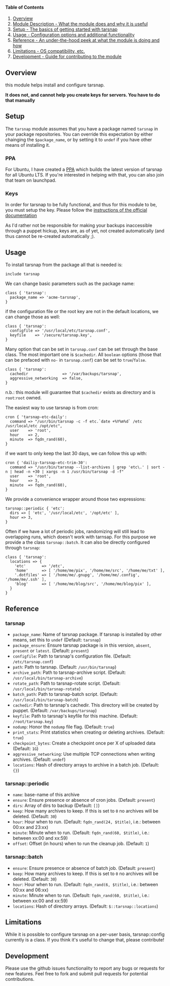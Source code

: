 #### Table of Contents

1. [Overview](#overview)
2. [Module Description - What the module does and why it is useful](#module-description)
3. [Setup - The basics of getting started with tarsnap](#setup)
4. [Usage - Configuration options and additional functionality](#usage)
5. [Reference - An under-the-hood peek at what the module is doing and how](#reference)
5. [Limitations - OS compatibility, etc.](#limitations)
6. [Development - Guide for contributing to the module](#development)

## Overview

this module helps install and configure tarsnap.

**It does not, and cannot help you create keys for servers. You have to do that manually**

## Setup

The `tarsnap` module assumes that you have a package named `tarsnap` in your
package repositories. You can override this expectation by either chainging the
`$package_name`, or by setting it to `undef` if you have other means of
installing it.

### PPA

For Ubuntu, I have created a
[PPA](https://launchpad.net/~tarsnap/+archive/ubuntu/lts) which builds the
latest version of tarsnap for all Ubuntu LTS. If you're interested in helping
with that, you can also join that team on launchpad.

### Keys

In order for tarsnap to be fully functional, and thus for this module to be,
you must setup the key. Please follow the [instructions of the official
documentation](https://www.tarsnap.com/gettingstarted.html)

As I'd rather not be responsible for making your backups inaccessible through a
puppet hickup, keys are, as of yet, not created automatically (and thus cannot
be re-created automatically ;).


## Usage

To install tarsnap from the package all that is needed is:

```puppet
include tarsnap
```

We can change basic parameters such as the package name:

```puppet
class { 'tarsnap':
  package_name => 'acme-tarsnap',
}
```

if the configuration file or the root key are not in the default locations, we
can change those as well:

```puppet
class { 'tarsnap':
  configfile => '/usr/local/etc/tarsnap.conf',
  keyfile    => '/secure/tarsnap.key',
}
```

Many option that can be set in `tarsnap.conf` can be set through the base
class. The most important one is `$cachedir`. All `boolean` options (those that
can be prefaced with `no-` in `tarsnap.conf`) can be set to `true`/`false`.

```puppet
class { 'tarsnap':
  cachedir               => '/var/backups/tarsnap',
  aggressive_networking  => false,
}
```

n.b.: this module will guarantee that `$cachedir` exists as directory and is
`root`:`root` owned.

The easiest way to use tarsnap is from cron:

```puppet
cron { 'tarsnap-etc-daily':
  command => "/usr/bin/tarsnap -c -f etc.`date +%Y%m%d` /etc /usr/local/etc /opt/etc",
  user    => 'root',
  hour    => 2,
  minute  => fqdn_rand(60),
}
```

if we want to only keep the last 30 days, we can follow this up with:

```puppet
cron { 'dailiy-tarsnap-etc-trim-30':
  command => "/usr/bin/tarsnap --list-archives | grep 'etc\.' | sort -n | head -n +30 | xargs -n 1 /usr/bin/tarsnap -d -f"
  user    => 'root',
  hour    => 3,
  minute  => fqdn_rand(60),
}
```

We provide a convenience wrapper around those two expressions:

```puppet
tarsnap::periodic { 'etc':
  dirs => [ 'etc', '/usr/local/etc', '/opt/etc' ],
  hour => 3,
}
```

Often if we have a lot of periodic jobs, randomizing will still lead to overlapping runs, which doesn't work with tarnsap. For this purpose we provide a the class `tarsnap::batch`. It can also be directly configured through `tarsnap`:

```puppet
class { 'tarsnap':
  locations => {
    'etc'       => '/etc',
    'home'      => [ '/home/me/pix', '/home/me/src', '/home/me/txt' ],
    '.dotfiles' => [ '/home/me/.gnupg', '/home/me/.config', '/home/me/.ssh' ],
    'blog'      => [ '/home/me/blog/src', '/home/me/blog/pix' ],
  }
}

```


## Reference

### tarsnap

* `package_name`: Name of tarsnap package. If tarsnap is installed by other means, set this to `undef` (Default: `tarsnap`)
* `package_ensure`: Ensure tarsnap package is in this version, `absent`, `present` or `latest`. (Default: `present`)
* `configfile`: Path to tarsnap's configuration file. (Default: `/etc/tarsnap.conf`)
* `path`: Path to tarsnap. (Default: `/usr/bin/tarsnap`)
* `archive_path`: Path to tarsnap-archive script. (Default: `/usr/local/bin/tarsnap-archive`)
* `rotate_path`: Path to tarsnap-rotate script. (Default: `/usr/local/bin/tarsnap-rotate`)
* `batch_path`: Path to tarsnap-batch script. (Default: `/usr/local/bin/tarsnap-batch`)
* `cachedir`: Path to tarsnap's cachedir. This directory will be created by puppet. (Default: `/var/backups/tarsnap`)
* `keyfile`: Path to tarsnap's keyfile for this machine. (Default: `/root/tarsnap.key`)
* `nodump`: Honor the `nodump` file flag. (Default: `true`)
* `print_stats`: Print statistics when creating or deleting archives. (Default: `true`)
* `checkpoint_bytes`: Create a checkpoint once per X of uploaded data (Default: `1G`)
* `aggressive_networking`: Use multiple TCP connections when writing archives. (Default: `undef`)
* `locations`: Hash of directory arrays to archive in a batch job. (Default: `{}`)

### tarsnap::periodic

* `name`: base-name of this archive
* `ensure`: Ensure presence or absence of cron jobs. (Default: `present`)
* `dirs`: Array of dirs to backup (Default: `[]`)
* `keep`: How many archives to keep. If this is set to `0` no archives will be deleted. (Default: `30`)
* `hour`: Hour when to run. (Default: `fqdn_rand(24, $title)`, i.e.: between 00:xx and 23:xx)
* `minute`: Minute when to run. (Default: `fqdn_rand(60, $title)`, i.e.: between xx:00 and xx:59)
* `offset`: Offset (in hours) when to run the cleanup job. (Default: `1`)

### tarsnap::batch

* `ensure`: Ensure presence or absence of batch job. (Default: `present`)
* `keep`: How many archives to keep. If this is set to `0` no archives will be deleted. (Default: `30`)
* `hour`: Hour when to run. (Default: `fqdn_rand(6, $title)`, i.e.: between 00:xx and 06:xx)
* `minute`: Minute when to run. (Default: `fqdn_rand(60, $title)`, i.e.: between xx:00 and xx:59)
* `locations`: Hash of directory arrays. (Default: `$::tarsnap::locations`)

## Limitations

While it is possible to configure tarsnap on a per-user basis, tarsnap::config
currently is a class. If you think it's useful to change that, please contribute!

## Development

Please use the github issues functionality to report any bugs or requests for new features.
Feel free to fork and submit pull requests for potential contributions.
